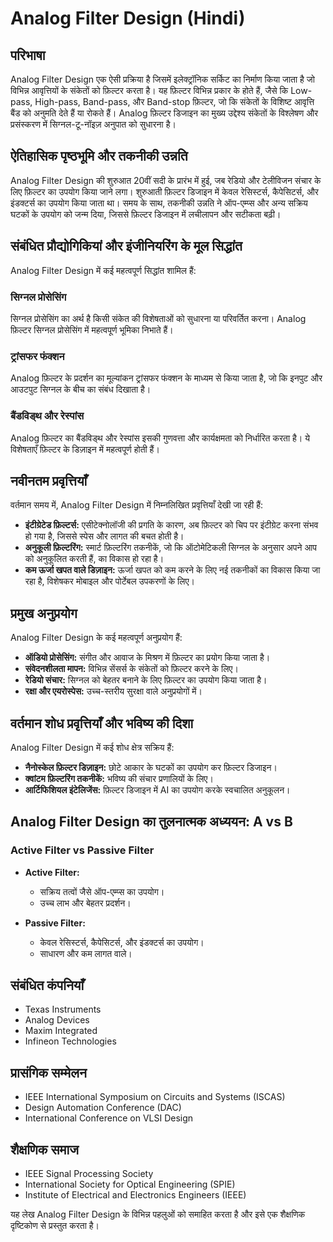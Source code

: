 # Analog Filter Design (Hindi)

## परिभाषा

Analog Filter Design एक ऐसी प्रक्रिया है जिसमें इलेक्ट्रॉनिक सर्किट का निर्माण किया जाता है जो विभिन्न आवृत्तियों के संकेतों को फ़िल्टर करता है। यह फ़िल्टर विभिन्न प्रकार के होते हैं, जैसे कि Low-pass, High-pass, Band-pass, और Band-stop फ़िल्टर, जो कि संकेतों के विशिष्ट आवृत्ति बैंड को अनुमति देते हैं या रोकते हैं। Analog फ़िल्टर डिजाइन का मुख्य उद्देश्य संकेतों के विश्लेषण और प्रसंस्करण में सिग्नल-टू-नॉइज़ अनुपात को सुधारना है।

## ऐतिहासिक पृष्ठभूमि और तकनीकी उन्नति

Analog Filter Design की शुरुआत 20वीं सदी के प्रारंभ में हुई, जब रेडियो और टेलीविजन संचार के लिए फ़िल्टर का उपयोग किया जाने लगा। शुरुआती फ़िल्टर डिजाइन में केवल रेसिस्टर्स, कैपेसिटर्स, और इंडक्टर्स का उपयोग किया जाता था। समय के साथ, तकनीकी उन्नति ने ऑप-एम्प्स और अन्य सक्रिय घटकों के उपयोग को जन्म दिया, जिससे फ़िल्टर डिजाइन में लचीलापन और सटीकता बढ़ी।

## संबंधित प्रौद्योगिकियां और इंजीनियरिंग के मूल सिद्धांत

Analog Filter Design में कई महत्वपूर्ण सिद्धांत शामिल हैं:

### सिग्नल प्रोसेसिंग

सिग्नल प्रोसेसिंग का अर्थ है किसी संकेत की विशेषताओं को सुधारना या परिवर्तित करना। Analog फ़िल्टर सिग्नल प्रोसेसिंग में महत्वपूर्ण भूमिका निभाते हैं।

### ट्रांसफर फंक्शन

Analog फ़िल्टर के प्रदर्शन का मूल्यांकन ट्रांसफर फंक्शन के माध्यम से किया जाता है, जो कि इनपुट और आउटपुट सिग्नल के बीच का संबंध दिखाता है।

### बैंडविड्थ और रेस्पांस

Analog फ़िल्टर का बैंडविड्थ और रेस्पांस इसकी गुणवत्ता और कार्यक्षमता को निर्धारित करता है। ये विशेषताएँ फ़िल्टर के डिज़ाइन में महत्वपूर्ण होती हैं।

## नवीनतम प्रवृत्तियाँ

वर्तमान समय में, Analog Filter Design में निम्नलिखित प्रवृत्तियाँ देखी जा रही हैं:

- **इंटीग्रेटेड फ़िल्टर्स:** एसीटेक्नोलॉजी की प्रगति के कारण, अब फ़िल्टर को चिप पर इंटीग्रेट करना संभव हो गया है, जिससे स्पेस और लागत की बचत होती है।
- **अनुकूली फ़िल्टरिंग:** स्मार्ट फ़िल्टरिंग तकनीकें, जो कि ऑटोमेटिकली सिग्नल के अनुसार अपने आप को अनुकूलित करती हैं, का विकास हो रहा है।
- **कम ऊर्जा खपत वाले डिज़ाइन:** ऊर्जा खपत को कम करने के लिए नई तकनीकों का विकास किया जा रहा है, विशेषकर मोबाइल और पोर्टेबल उपकरणों के लिए।

## प्रमुख अनुप्रयोग

Analog Filter Design के कई महत्वपूर्ण अनुप्रयोग हैं:

- **ऑडियो प्रोसेसिंग:** संगीत और आवाज के मिश्रण में फ़िल्टर का प्रयोग किया जाता है।
- **संवेदनशीलता मापन:** विभिन्न सेंसर्स के संकेतों को फ़िल्टर करने के लिए।
- **रेडियो संचार:** सिग्नल को बेहतर बनाने के लिए फ़िल्टर का उपयोग किया जाता है।
- **रक्षा और एयरोस्पेस:** उच्च-स्तरीय सुरक्षा वाले अनुप्रयोगों में।

## वर्तमान शोध प्रवृत्तियाँ और भविष्य की दिशा

Analog Filter Design में कई शोध क्षेत्र सक्रिय हैं:

- **नैनोस्केल फ़िल्टर डिज़ाइन:** छोटे आकार के घटकों का उपयोग कर फ़िल्टर डिजाइन।
- **क्वांटम फ़िल्टरिंग तकनीकें:** भविष्य की संचार प्रणालियों के लिए।
- **आर्टिफिशियल इंटेलिजेंस:** फ़िल्टर डिजाइन में AI का उपयोग करके स्वचालित अनुकूलन।

## Analog Filter Design का तुलनात्मक अध्ययन: A vs B

### Active Filter vs Passive Filter

- **Active Filter:**
  - सक्रिय तत्वों जैसे ऑप-एम्प्स का उपयोग।
  - उच्च लाभ और बेहतर प्रदर्शन।
  
- **Passive Filter:**
  - केवल रेसिस्टर्स, कैपेसिटर्स, और इंडक्टर्स का उपयोग।
  - साधारण और कम लागत वाले।

## संबंधित कंपनियाँ

- Texas Instruments
- Analog Devices
- Maxim Integrated
- Infineon Technologies

## प्रासंगिक सम्मेलन

- IEEE International Symposium on Circuits and Systems (ISCAS)
- Design Automation Conference (DAC)
- International Conference on VLSI Design

## शैक्षणिक समाज

- IEEE Signal Processing Society
- International Society for Optical Engineering (SPIE)
- Institute of Electrical and Electronics Engineers (IEEE)

यह लेख Analog Filter Design के विभिन्न पहलुओं को समाहित करता है और इसे एक शैक्षणिक दृष्टिकोण से प्रस्तुत करता है।